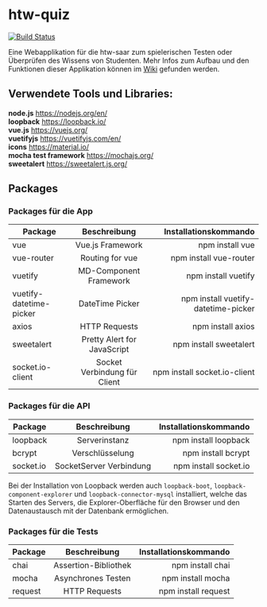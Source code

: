 # htw-quiz

[![Build Status](https://travis-ci.com/mariusbackes/htw-quiz.svg?token=Jx5oxfWFAmzkZjbjCxpQ&branch=master)](https://travis-ci.com/mariusbackes/htw-quiz)

Eine Webapplikation für die htw-saar zum spielerischen Testen oder Überprüfen des Wissens von Studenten. Mehr Infos zum Aufbau und den Funktionen dieser Applikation können im [Wiki](https://github.com/mariusbackes/htw-quiz/wiki/) gefunden werden.

## Verwendete Tools und Libraries:
__node.js__  https://nodejs.org/en/  
__loopback__ https://loopback.io/  
__vue.js__ https://vuejs.org/  
__vuetifyjs__ https://vuetifyjs.com/en/  
__icons__ https://material.io/  
__mocha test framework__ https://mochajs.org/  
__sweetalert__ https://sweetalert.js.org/  

## Packages
### Packages für die App
| Package       | Beschreibung                  | Installationskommando  |
| ------------- |:----------------------------: | ----------------------:|
| vue           | Vue.js Framework              | npm install vue        |
| vue-router    | Routing for vue               | npm install vue-router |
| vuetify       | MD-Component Framework        | npm install vuetify    |
| vuetify-datetime-picker| DateTime Picker | npm install vuetify-datetime-picker|
| axios         | HTTP Requests                 | npm install axios      |
| sweetalert    | Pretty Alert for JavaScript   | npm install sweetalert |
| socket.io-client| Socket Verbindung für Client| npm install socket.io-client  |

### Packages für die API
| Package       | Beschreibung                  | Installationskommando  |
| ------------- |:----------------------------: | ----------------------:|
| loopback      | Serverinstanz                 | npm install loopback   |
| bcrypt        | Verschlüsselung               | npm install bcrypt     |
| socket.io     | SocketServer Verbindung       | npm install socket.io  |

Bei der Installation von Loopback werden auch `loopback-boot`, `loopback-component-explorer` und `loopback-connector-mysql` installiert, welche das Starten des Servers, die Explorer-Oberfläche für den Browser und den Datenaustausch mit der Datenbank ermöglichen.

### Packages für die Tests
| Package       | Beschreibung                  | Installationskommando  |
| ------------- |:----------------------------: | ----------------------:|
| chai          | Assertion-Bibliothek          | npm install chai       |
| mocha         | Asynchrones Testen            | npm install mocha      |
| request       | HTTP Requests                 | npm install request    |
